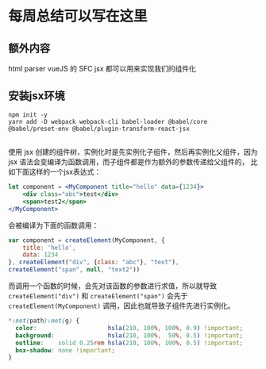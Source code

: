 # 每周总结可以写在这里

## 额外内容
html parser
vueJS 的 SFC
jsx
都可以用来实现我们的组件化

## 安装jsx环境
```shell script
npm init -y
yarn add -D webpack webpack-cli babel-loader @babel/core @babel/preset-env @babel/plugin-transform-react-jsx
```

##
使用 jsx 创建的组件树，实例化时是先实例化子组件，然后再实例化父组件，因为 jsx 语法会变编译为函数调用，而子组件都是作为额外的参数传递给父组件的，
比如下面这样的一个jsx表达式：
```jsx
let component = <MyComponent title="hello" data={1234}>
    <div class="abc">test</div>
    <span>test2</span>
</MyComponent>
```

会被编译为下面的函数调用：
```js
var component = createElement(MyComponent, {
    title: 'hello',
    data: 1234
}, createElement("div", {class: "abc"}, "text"),
createElement("span", null, "text2"))
```
而调用一个函数的时候，会先对该函数的参数进行求值，所以就导致 `createElement("div")` 和 `createElement("span")` 会先于 `createElement(MyComponent)`
调用，因此也就导致子组件先进行实例化。


```css
*:not(path):not(g) {
  color:                    hsla(210, 100%, 100%, 0.9) !important;
  background:               hsla(210, 100%,  50%, 0.5) !important;
  outline:    solid 0.25rem hsla(210, 100%, 100%, 0.5) !important;
  box-shadow: none !important;
}
```
